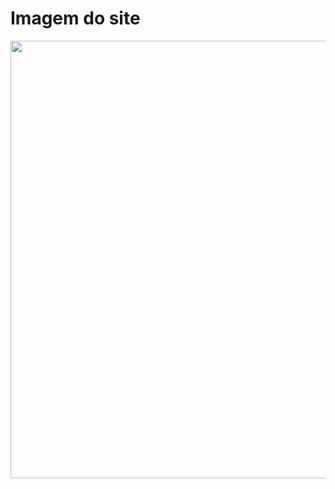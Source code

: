 <h1>Imagem do site</h1>

<div align="center">
  <img src="https://user-images.githubusercontent.com/63881771/155185589-24eb9d9e-9e8b-49b0-9555-a04e724e3f69.png" width="700px" />
</div>
